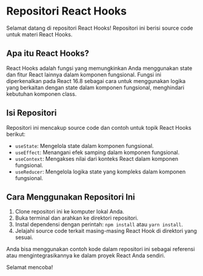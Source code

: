 # Repositori React Hooks

Selamat datang di repositori React Hooks! Repositori ini berisi source code untuk materi React Hooks.

## Apa itu React Hooks?

React Hooks adalah fungsi yang memungkinkan Anda menggunakan state dan fitur React lainnya dalam komponen fungsional. Fungsi ini diperkenalkan pada React 16.8 sebagai cara untuk menggunakan logika yang berkaitan dengan state dalam komponen fungsional, menghindari kebutuhan komponen class.

## Isi Repositori

Repositori ini mencakup source code dan contoh untuk topik React Hooks berikut:

- `useState`: Mengelola state dalam komponen fungsional.
- `useEffect`: Menangani efek samping dalam komponen fungsional.
- `useContext`: Mengakses nilai dari konteks React dalam komponen fungsional.
- `useReducer`: Mengelola logika state yang kompleks dalam komponen fungsional.

## Cara Menggunakan Repositori Ini

1. Clone repositori ini ke komputer lokal Anda.
2. Buka terminal dan arahkan ke direktori repositori.
3. Instal dependensi dengan perintah: `npm install` atau `yarn install`.
4. Jelajahi source code terkait masing-masing React Hook di direktori yang sesuai.

Anda bisa menggunakan contoh kode dalam repositori ini sebagai referensi atau mengintegrasikannya ke dalam proyek React Anda sendiri.

Selamat mencoba!
